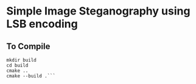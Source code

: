 # Simple Image Steganography using LSB encoding

## To Compile

```
mkdir build
cd build
cmake ..
cmake --build .```
